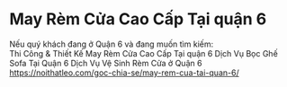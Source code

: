 # May Rèm Cửa Cao Cấp Tại quận 6
Nếu quý khách đang ở Quận 6 và đang muốn tìm kiếm:  
Thi Công &amp; Thiết Kế May Rèm Cửa Cao Cấp Tại quận 6 
Dịch Vụ Bọc Ghế Sofa Tại Quận 6 
Dịch Vụ Vệ Sinh Rèm Cửa ở Quận 6 
https://noithatleo.com/goc-chia-se/may-rem-cua-tai-quan-6/
